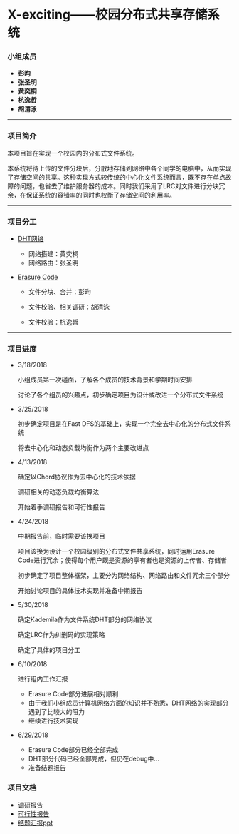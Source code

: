 # X-exciting——校园分布式共享存储系统

### 小组成员

- **彭昀**
- **张圣明**
- **黄奕桐**
- **杭逸哲**
- **胡清泳**

------

### 项目简介

本项目旨在实现一个校园内的分布式文件系统。

本系统将待上传的文件分块后，分散地存储到网络中各个同学的电脑中，从而实现了存储空间的共享。这种实现方式较传统的中心化文件系统而言，既不存在单点故障的问题，也省去了维护服务器的成本。同时我们采用了LRC对文件进行分块冗余，在保证系统的容错率的同时也权衡了存储空间的利用率。

------

### 项目分工

- [DHT网络](https://github.com/OSH-2018/X-exciting/blob/master/dht/dht.md)
  - 网络搭建：黄奕桐
  - 网络路由：张圣明

- [Erasure Code](https://github.com/OSH-2018/X-exciting/blob/master/erasure_code/erasure%20code%20模块.md)

  - 文件分块、合并：彭昀

  - 文件校验、相关调研：胡清泳

  - 文件校验：杭逸哲

------

### 项目进度

- 3/18/2018

  小组成员第一次碰面，了解各个成员的技术背景和学期时间安排

  讨论了各个组员的兴趣点，初步确定项目为设计或改进一个分布式文件系统

- 3/25/2018

  初步确定项目是在Fast DFS的基础上，实现一个完全去中心化的分布式文件系统

  将去中心化和动态负载均衡作为两个主要改进点

- 4/13/2018

  确定以Chord协议作为去中心化的技术依据

  调研相关的动态负载均衡算法

  开始着手调研报告和可行性报告

- 4/24/2018

  中期报告前，临时需要该换项目

  项目该换为设计一个校园级别的分布式文件共享系统，同时运用Erasure Code进行冗余；使得每个用户既是资源的享有者也是资源的上传者、存储者

  初步确定了项目整体框架，主要分为网络结构、网络路由和文件冗余三个部分

  开始讨论项目的具体技术实现并准备中期报告

- 5/30/2018

  确定Kademila作为文件系统DHT部分的网络协议

  确定LRC作为纠删码的实现策略

  确定了具体的项目分工

- 6/10/2018

  进行组内工作汇报

  - Erasure Code部分进展相对顺利
  - 由于我们小组成员计算机网络方面的知识并不熟悉，DHT网络的实现部分遇到了比较大的阻力
  - 继续进行技术实现

- 6/29/2018

  - Erasure Code部分已经全部完成
  - DHT部分代码已经全部完成，但仍在debug中...
  - 准备结题报告

### 项目文档
  - [调研报告](https://github.com/OSH-2018/X-exciting/blob/master/new/调研报告/调研报告——校园规模的分布式文件共享系统.md)
  - [可行性报告](https://github.com/OSH-2018/X-exciting/blob/master/new/可行性报告.md)
  - [结题汇报ppt](https://github.com/OSH-2018/X-exciting/blob/master/new/结题报告.pptx)
  
